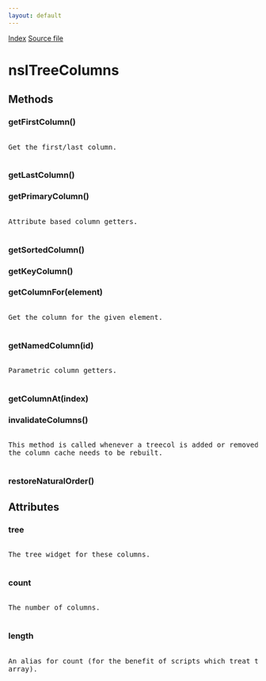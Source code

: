 ```yaml
---
layout: default
---
```

<div id='links'><a href="../index.html">Index</a>
<a href="http://dxr.mozilla.org/mozilla-central/source/layout/xul/tree/nsITreeColumns.idl">Source file</a>
</div>

# nsITreeColumns #

## Methods ##

### getFirstColumn() ###
<pre>  
Get the first/last column.  
  
</pre>
### getLastColumn() ###

### getPrimaryColumn() ###
<pre>  
Attribute based column getters.  
  
</pre>
### getSortedColumn() ###

### getKeyColumn() ###

### getColumnFor(element) ###
<pre>  
Get the column for the given element.  
  
</pre>
### getNamedColumn(id) ###
<pre>  
Parametric column getters.  
  
</pre>
### getColumnAt(index) ###

### invalidateColumns() ###
<pre>  
This method is called whenever a treecol is added or removed and  
the column cache needs to be rebuilt.  
  
</pre>
### restoreNaturalOrder() ###

## Attributes ##

### tree ###
<pre>  
The tree widget for these columns.  
  
</pre>
### count ###
<pre>  
The number of columns.  
  
</pre>
### length ###
<pre>  
An alias for count (for the benefit of scripts which treat this as an  
array).  
  
</pre>